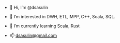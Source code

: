 - 👋 Hi, I’m @dsasulin
- 👀 I’m interested in DWH, ETL, MPP, C++, Scala, SQL.
- 🌱 I’m currently learning Scala, Rust

- 📫 dsasulin@gmail.com

<!---
dsasulin/dsasulin is a ✨ special ✨ repository because its `README.md` (this file) appears on your GitHub profile.
You can click the Preview link to take a look at your changes.
--->

